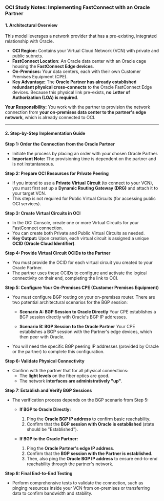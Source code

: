### **OCI Study Notes: Implementing FastConnect with an Oracle Partner**

#### **1. Architectural Overview**

This model leverages a network provider that has a pre-existing, integrated relationship with Oracle.

*   **OCI Region:** Contains your Virtual Cloud Network (VCN) with private and public subnets.
*   **FastConnect Location:** An Oracle data center with an Oracle cage housing the **FastConnect Edge devices**.
*   **On-Premises:** Your data centers, each with their own Customer Premises Equipment (CPE).
*   **Key Advantage:** The **Oracle Partner has already established redundant physical cross-connects** to the Oracle FastConnect Edge devices. Because this physical link pre-exists, **no Letter of Authorization (LOA) is required**.

**Your Responsibility:** You work with the partner to provision the network connection from **your on-premises data center to the partner's edge network**, which is already connected to OCI.

---

#### **2. Step-by-Step Implementation Guide**

**Step 1: Order the Connection from the Oracle Partner**
*   Initiate the process by placing an order with your chosen Oracle Partner.
*   **Important Note:** The provisioning time is dependent on the partner and is not instantaneous.

**Step 2: Prepare OCI Resources for Private Peering**
*   If you intend to use a **Private Virtual Circuit** (to connect to your VCN), you must first set up a **Dynamic Routing Gateway (DRG)** and attach it to your target VCN.
*   This step is not required for Public Virtual Circuits (for accessing public OCI services).

**Step 3: Create Virtual Circuits in OCI**
*   In the OCI Console, create one or more Virtual Circuits for your FastConnect connection.
*   You can create both Private and Public Virtual Circuits as needed.
*   **Key Output:** Upon creation, each virtual circuit is assigned a unique **OCID (Oracle Cloud Identifier)**.

**Step 4: Provide Virtual Circuit OCIDs to the Partner**
*   You must provide the OCID for each virtual circuit you created to your Oracle Partner.
*   The partner uses these OCIDs to configure and activate the logical connectivity on their end, completing the link to OCI.

**Step 5: Configure Your On-Premises CPE (Customer Premises Equipment)**
*   You must configure BGP routing on your on-premises router. There are two potential architectural scenarios for the BGP session:

    *   **Scenario A: BGP Session to Oracle Directly**
        Your CPE establishes a BGP session directly with Oracle's BGP IP addresses.

    *   **Scenario B: BGP Session to the Oracle Partner**
        Your CPE establishes a BGP session with the Partner's edge devices, which then peer with Oracle.

*   You will need the specific BGP peering IP addresses (provided by Oracle or the partner) to complete this configuration.

**Step 6: Validate Physical Connectivity**
*   Confirm with the partner that for all physical connections:
    *   The **light levels** on the fiber optics are good.
    *   The network **interfaces are administratively "up"**.

**Step 7: Establish and Verify BGP Sessions**
*   The verification process depends on the BGP scenario from Step 5:

    *   **If BGP to Oracle Directly:**
        1.  Ping the **Oracle BGP IP address** to confirm basic reachability.
        2.  Confirm that the **BGP session with Oracle is established** (state should be "Established").

    *   **If BGP to the Oracle Partner:**
        1.  Ping the **Oracle Partner's edge IP address**.
        2.  Confirm that the **BGP session with the Partner is established**.
        3.  Then, also ping the **Oracle BGP IP address** to ensure end-to-end reachability through the partner's network.

**Step 8: Final End-to-End Testing**
*   Perform comprehensive tests to validate the connection, such as pinging resources inside your VCN from on-premises or transferring data to confirm bandwidth and stability.